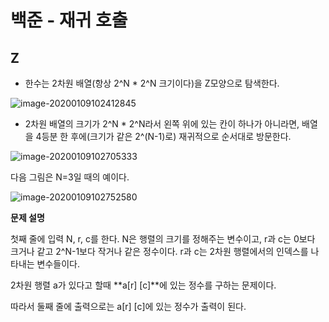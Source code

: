 # 백준 - 재귀 호출

## Z

- 한수는 2차원 배열(항상 2^N * 2^N 크기이다)을 Z모양으로 탐색한다.

![image-20200109102412845](C:\Users\mgsty\AppData\Roaming\Typora\typora-user-images\image-20200109102412845.png)

- 2차원 배열의 크기가 2^N * 2^N라서 왼쪽 위에 있는 칸이 하나가 아니라면, 배열을 4등분 한 후에(크기가 같은 2^(N-1)로) 재귀적으로 순서대로 방문한다.

![image-20200109102705333](C:\Users\mgsty\AppData\Roaming\Typora\typora-user-images\image-20200109102705333.png)

다음 그림은 N=3일 때의 예이다.

![image-20200109102752580](C:\Users\mgsty\AppData\Roaming\Typora\typora-user-images\image-20200109102752580.png)

**문제 설명**

첫째 줄에 입력  N, r, c를 한다. N은 행렬의 크기를 정해주는 변수이고, r과 c는 0보다 크거나 같고 2^N-1보다 작거나 같은 정수이다. r과 c는 2차원 행렬에서의 인덱스를 나타내는 변수들이다.

2차원 행렬 a가 있다고 할때 **a[r] [c]**에 있는 정수를 구하는 문제이다. 

따라서 둘째 줄에 출력으로는 a[r] [c]에 있는 정수가 출력이 된다.